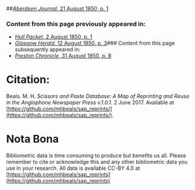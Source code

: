 ##[*Aberdeen Journal*, 21 August 1850, p. 1](https://mhbeals.github.io/sap_html/Aberdeen-Journal/Aberdeen-Journal-21-August-1850-p-1)

### Content from this page previously appeared in:
+ [*Hull Packet*, 2 August 1850, p. 1](https://mhbeals.github.io/sap_html/Hull-Packet/Hull-Packet-2-August-1850-p-1)
+ [*Glasgow Herald*, 12 August 1850, p. 3](https://mhbeals.github.io/sap_html/Glasgow-Herald/Glasgow-Herald-12-August-1850-p-3)### Content from this page subsequently appeared in:
+ [*Preston Chronicle*, 31 August 1850, p. 8](https://mhbeals.github.io/sap_html/Preston-Chronicle/Preston-Chronicle-31-August-1850-p-8)
                    
# Citation: 

Beals. M. H. *Scissors and Paste Database: A Map of Reprinting and Reuse in the Anglophone Newspaper Press v.1.0.1.* 2 June 2017. Available at [https://github.com/mhbeals/sap_reprints/](https://github.com/mhbeals/sap_reprints/). 
                    
# Nota Bona

Bibliometric data is time consuming to produce but benefits us all. Please remember to cite or acknowledge this and any other bibliometric data you use in your research. All data is available CC-BY 4.0 at [https://github.com/mhbeals/sap_reprints](https://github.com/mhbeals/sap_reprints)